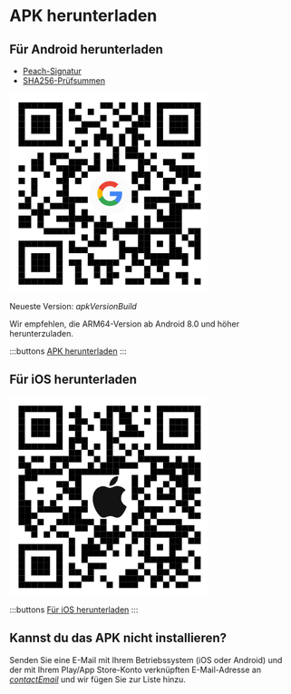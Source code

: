 # APK herunterladen

## Für Android herunterladen

- [Peach-Signatur]($apkSignaturesUrl$)
- [SHA256-Prüfsummen]($apkChecksumsUrl$)

<img src="/icons/qrcode_android.png" width="350">

Neueste Version: $apkVersionBuild$

Wir empfehlen, die ARM64-Version ab Android 8.0 und höher herunterzuladen.

:::buttons
[APK herunterladen]($apkUrl$)
:::

## Für iOS herunterladen

<img src="/icons/qrcode_apple.png" width="350">

:::buttons
[Für iOS herunterladen](https://testflight.apple.com/join/wfSPFEWG)
:::

## Kannst du das APK nicht installieren?

Senden Sie eine E-Mail mit Ihrem Betriebssystem (iOS oder Android) und der mit Ihrem Play/App Store-Konto verknüpften E-Mail-Adresse an
[$contactEmail$](mailto:$contactEmail$) und wir fügen Sie zur Liste hinzu.
